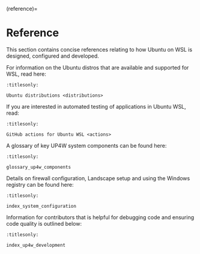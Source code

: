 (reference)=

# Reference

This section contains concise references relating to how Ubuntu on WSL is designed,
configured and developed.

For information on the Ubuntu distros that are available and supported for WSL, read here: 

```{toctree}
:titlesonly:

Ubuntu distributions <distributions>
```

If you are interested in automated testing of applications in Ubuntu WSL, read:

```{toctree}
:titlesonly:

GitHub actions for Ubuntu WSL <actions>
```

A glossary of key UP4W system components can be found here:

```{toctree}
:titlesonly:

glossary_up4w_components
```

Details on firewall configuration, Landscape setup and using the Windows
registry can be found here:

```{toctree}
:titlesonly:

index_system_configuration
```

Information for contributors that is helpful for debugging code and ensuring
code quality is outlined below:

```{toctree}
:titlesonly:

index_up4w_development
```
